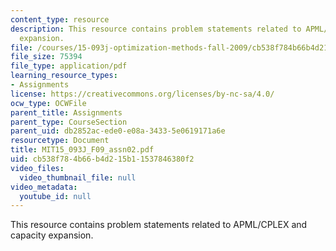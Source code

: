 ```yaml
---
content_type: resource
description: This resource contains problem statements related to APML/CPLEX and capacity
  expansion.
file: /courses/15-093j-optimization-methods-fall-2009/cb538f784b66b4d215b11537846380f2_MIT15_093J_F09_assn02.pdf
file_size: 75394
file_type: application/pdf
learning_resource_types:
- Assignments
license: https://creativecommons.org/licenses/by-nc-sa/4.0/
ocw_type: OCWFile
parent_title: Assignments
parent_type: CourseSection
parent_uid: db2852ac-ede0-e08a-3433-5e0619171a6e
resourcetype: Document
title: MIT15_093J_F09_assn02.pdf
uid: cb538f78-4b66-b4d2-15b1-1537846380f2
video_files:
  video_thumbnail_file: null
video_metadata:
  youtube_id: null
---
```

This resource contains problem statements related to APML/CPLEX and capacity expansion.
